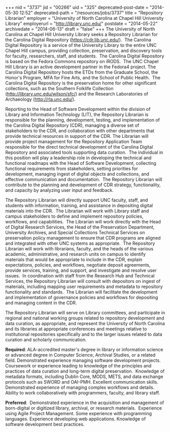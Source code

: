+++
nid = "3737"
jid = "00266"
uid = "325"
deprecated-post-date = "2014-05-30 12:52"
deprecated-path = "/resources/jobs/3737"
title = "Repository Librarian"
employer = "University of North Carolina at Chapel Hill University Library"
employerurl = "http://library.unc.edu/"
postdate = "2014-05-22"
archivedate = "2014-06-13"
draft = "false"
+++
The University of North Carolina at Chapel Hill University Library seeks
a Repository Librarian for the Carolina Digital Repository
(https://cdr.lib.unc.edu/).  The Carolina Digital Repository is a
service of the University Library to the entire UNC Chapel Hill campus,
providing collection, preservation, and discovery tools for faculty,
researchers, staff, and students.  The Carolina Digital Repository is
based on the Fedora Commons repository on iRODS.  The UNC Chapel Hill
Library is an active development partner in the Fedora4 project. The
Carolina Digital Repository hosts the ETDs from the Graduate School, the
Honor's Program, MFA for Fine Arts, and the School of Public Health. 
The Carolina Digital Repository is the preservation home for other
significant collections, such as the Southern Folklife Collection
(http://library.unc.edu/wilson/sfc/) and the Research Laboratories of
Archaeology (http://rla.unc.edu/).


Reporting to the Head of Software Development within the division of
Library and Information Technology (LIT), the Repository Librarian is
responsible for the planning, development, testing, and implementation
of the Carolina Digital Repository (CDR), managing a diverse set of
stakeholders to the CDR, and collaboration with other departments that
provide technical resources in support of the CDR. The Librarian will
provide project management for the Repository Application Team
responsible for the direct technical development of the Carolina Digital
Repository and associated tools supporting data curation.  The
individual in this position will play a leadership role in developing
the technical and functional roadmaps with the Head of Software
Development, collecting functional requirements from stakeholders,
setting priorities for development, managing ingest of digital objects
and collections, and effective communication and documentation.  The
Repository Librarian will contribute to the planning and development of
CDR strategy, functionality, and capacity by analyzing user input and
feedback.


The Repository Librarian will directly support UNC faculty, staff, and
students with information, training, and assistance in depositing
digital materials into the CDR.  The Librarian will work with Library
staff and campus stakeholders to define and implement repository
policies, workflows, and capabilities.  The Librarian will work directly
with the Head of Digital Research Services, the Head of the Preservation
Department, University Archives, and Special Collections Technical
Services on preservation policy management to ensure that CDR programs
are aligned and integrated with other UNC systems as appropriate.  The
Repository Librarian will work with librarians, faculty, and the heads
of the various academic, administrative, and research units on campus to
identify materials that would be appropriate to include in the CDR,
explain expectations, policies, and workflows, negotiate deposit
agreements, provide services, training, and support, and investigate and
resolve user issues.  In coordination with staff from the Research Hub
and Technical Services, the Repository Librarian will consult with
depositors on ingest of materials, including mapping user requirements
and metadata to repository functionality and standards.  The Librarian
will facilitate the development and implementation of governance
policies and workflows for depositing and managing content in the CDR.


The Repository Librarian will serve on Library committees, and
participate in regional and national working groups related to
repository development and data curation, as appropriate, and represent
the University of North Carolina and its libraries at appropriate
conferences and meetings relative to institutional repositories
specifically and to the larger issues related to data curation and
scholarly communication.
  
**Required**: ALA-accredited master's degree in library or information
science or advanced degree in Computer Science, Archival Studies, or a
related field. Demonstrated experience managing software development
projects. Coursework or experience leading to knowledge of the
principles and practices of data curation and long-term digital
preservation.  Knowledge of metadata formats, including Dublin Core,
MODS, METS, and data exchange protocols such as SWORD and OAI-PMH.
Excellent communication skills.  Demonstrated experience of managing
complex workflows and details.  Ability to work collaboratively with
programmers, faculty, and library staff.


**Preferred**:  Demonstrated experience in the acquisition and
management of born-digital or digitized library, archival, or research
materials.  Experience using Agile Project Management. Some experience
with programming languages. Experience developing web applications.
Knowledge of software development best practices.
